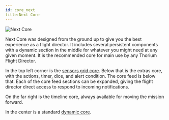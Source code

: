 ```yaml
---
id: core_next
title:Next Core
---
```


![Next Core](/docs/core_next.jpg)

Next Core was designed from the ground up to give you the best experience as a
flight director. It includes several persistent components with a dynamic
section in the middle for whatever you might need at any given moment. It is the
recommended core for main use by any Thorium Flight Director.

In the top left corner is the [sensors grid core](/docs/card_sensors.html).
Below that is the extras core, with the actions, timer, dice, and alert
condition. The core feed is below that. Each of the core feed sections can be
expanded, giving the flight director direct access to respond to incoming
notifications.

On the far right is the timeline core, always available for moving the mission
forward.

In the center is a standard [dynamic core](/docs/core_dynamic.html).
